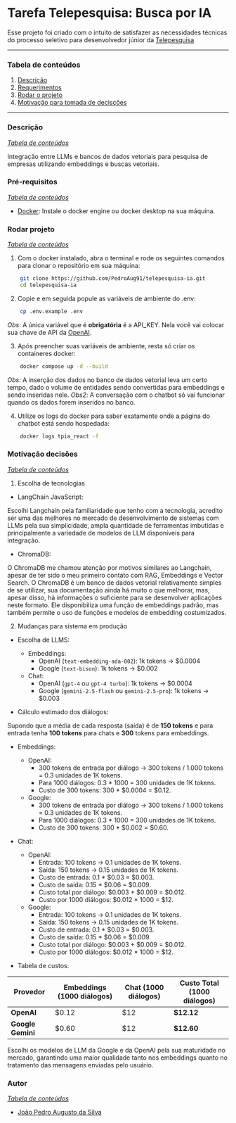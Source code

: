 # Tarefa Telepesquisa: Busca por IA

Esse projeto foi criado com o intuito de satisfazer as necessidades técnicas
do processo seletivo para desenvolvedor júnior da [Telepesquisa][]

---

### Tabela de conteúdos
1. [Descrição][desc]
2. [Requerimentos][reqs]
3. [Rodar o projeto][run]
4. [Motivação para tomada de decisções][motivation]

---

### Descrição
_[Tabela de conteúdos][home]_

Integração entre LLMs e bancos de dados vetoriais para pesquisa de empresas utilizando
embeddings e buscas vetoriais.

### Pré-requisitos
_[Tabela de conteúdos][home]_

- [Docker]: Instale o docker engine ou docker desktop na sua máquina.

### Rodar projeto
_[Tabela de conteúdos][home]_

1. Com o docker instalado, abra o terminal e rode os seguintes comandos para clonar
o repositório em sua máquina:

``` bash
    git clone https://github.com/PedroAug91/telepesquisa-ia.git
    cd telepesquisa-ia
```

2. Copie e em seguida popule as variáveis de ambiente do .env:

``` bash
    cp .env.example .env
```

_Obs_: A única variável que é __obrigatória__ é a API_KEY. Nela você vai colocar
sua chave de API da [OpenAI].

3. Após preencher suas variáveis de ambiente, resta só criar os containeres
docker:

``` bash
    docker compose up -d --build
```

_Obs_: A inserção dos dados no banco de dados vetorial leva um certo tempo, dado
o volume de entidades sendo convertidas para embeddings e sendo inseridas nele.
_Obs2_: A conversação com o chatbot só vai funcionar quando os dados forem inseridos
no banco.

4. Utilize os logs do docker para saber exatamente onde a página do chatbot
está sendo hospedada:

``` bash
    docker logs tpia_react -f
```

### Motivação decisões
_[Tabela de conteúdos][home]_

1. Escolha de tecnologias

- LangChain JavaScript:

Escolhi Langchain pela familiaridade que tenho com a tecnologia, acredito ser uma
das melhores no mercado de desenvolvimento de sistemas com LLMs pela sua simplicidade, 
ampla quantidade de ferramentas imbutidas e principalmente a variedade de modelos
de LLM disponíveis para integração.

- ChromaDB:

O ChromaDB me chamou atenção por motivos similares ao Langchain, apesar de ter
sido o meu primeiro contato com RAG, Embeddings e Vector Search. O ChromaDB é
um banco de dados vetorial relativamente simples de se utilizar, sua documentação
ainda há muito o que melhorar, mas, apesar disso, há informações o suficiente
para se desenvolver aplicações neste formato. Ele disponibiliza uma função de
embeddings padrão, mas também permite o uso de funções e modelos de embedding
costumizados.

2. Mudanças para sistema em produção

- Escolha de LLMS:
    - Embeddings:
        - OpenAI (`text-embedding-ada-002`): 1k tokens -> $0.0004
        - Google (`text-bison`): 1k tokens -> $0.002
    - Chat:
        - OpenAI (`gpt-4` ou `gpt-4 turbo`): 1k tokens -> $0.0004
        - Google (`gemini-2.5-flash` ou `gemini-2.5-pro`): 1k tokens -> $0.003


- Cálculo estimado dos diálogos:

Supondo que a média de cada resposta (saída) é de __150 tokens__ e para entrada
tenha __100 tokens__ para chats e __300__ tokens para embeddings.

- Embeddings:
    - OpenAI:
        - 300 tokens de entrada por diálogo -> 300 tokens / 1.000 tokens = 0.3 unidades de 1K tokens.
        - Para 1000 diálogos: 0.3 * 1000 = 300 unidades de 1K tokens.
        - Custo de 300 tokens: 300 * $0.0004 = $0.12.
    - Google:
        - 300 tokens de entrada por diálogo -> 300 tokens / 1.000 tokens = 0.3 unidades de 1K tokens.
        - Para 1000 diálogos: 0.3 * 1000 = 300 unidades de 1K tokens.
        - Custo de 300 tokens: 300 * $0.002 = $0.60.
- Chat:
    - OpenAI:
        - Entrada: 100 tokens → 0.1 unidades de 1K tokens.
        - Saída: 150 tokens → 0.15 unidades de 1K tokens.
        - Custo de entrada: 0.1 * $0.03 = $0.003.
        - Custo de saída: 0.15 * $0.06 = $0.009.
        - Custo total por diálogo: $0.003 + $0.009 = $0.012.
        - Custo por 1000 diálogos: $0.012 * 1000 = $12.
    - Google:
        - Entrada: 100 tokens → 0.1 unidades de 1K tokens.
        - Saída: 150 tokens → 0.15 unidades de 1K tokens.
        - Custo de entrada: 0.1 * $0.03 = $0.003.
        - Custo de saída: 0.15 * $0.06 = $0.009.
        - Custo total por diálogo: $0.003 + $0.009 = $0.012.
        - Custo por 1000 diálogos: $0.012 * 1000 = $12.

- Tabela de custos:

| **Provedor**      | **Embeddings (1000 diálogos)** | **Chat (1000 diálogos)** | **Custo Total (1000 diálogos)** |
| ----------------- | ------------------------------ | ------------------------ | ------------------------------- |
| **OpenAI**        | \$0.12                         | \$12                     | **\$12.12**                     |
| **Google Gemini** | \$0.60                         | \$12                     | **\$12.60**                     |

Escolhi os modelos de LLM da Google e da OpenAI pela sua maturidade no mercado, 
garantindo uma maior qualidade tanto nos embeddings quanto no tratamento das mensagens 
enviadas pelo usuário.

### Autor
_[Tabela de conteúdos][home]_

- [João Pedro Augusto da Silva][author]

[desc]: #descrição
[reqs]: #pré-requisitos
[run]: #rodar-projeto
[motivation]: #motivação-decisões
[home]: #tabela-de-conteúdos
[author]: https://github.com/PedroAug91
[Telepesquisa]: https://telepesquisa.com
[Docker]: https://docs.docker.com/engine/install/
[OpenAI]: https://platform.openai.com/docs/overview
